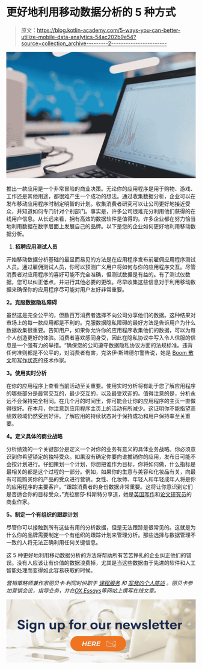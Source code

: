 # 更好地利用移动数据分析的 5 种方式

> 原文：<https://blog.kotlin-academy.com/5-ways-you-can-better-utilize-mobile-data-analytics-54ac202b9e54?source=collection_archive---------2----------------------->

![](img/e1599ac170e45da97b8e6b0d4db6e29c.png)

推出一款应用是一个非常冒险的商业决策。无论你的应用程序是用于购物、游戏、工作还是其他用途，都很难产生一个成功的想法。通过收集数据分析，企业可以在发布移动应用程序时制定明智的计划。收集消费者研究可以让公司更好地接近受众，并知道如何专门针对个别部门。事实是，许多公司很难充分利用他们获得的在线用户信息。从长远来看，拥有高效的数据软件是值得的。许多企业都在努力恰当地利用数据在数字层面上发展自己的品牌。以下是您的企业如何更好地利用移动数据分析。

1.  **招聘应用测试人员**

开始移动数据分析基础的最显而易见的方法是在应用程序发布前雇佣应用程序测试人员。通过雇佣测试人员，你可以预测广义用户将如何与你的应用程序交互。尽管消费者对应用程序的喜好可能不完全准确，但测试数据是有益的。有了测试仪数据，您可以纠正低点，并进行其他必要的更改。尽早收集这些信息对于利用移动数据来确保你的应用程序尽可能对用户友好非常重要。

**2。克服数据隐私障碍**

虽然这是完全公平的，但数百万消费者选择不向公司分享他们的数据。这种结果对市场上的每一款应用都是不利的。克服数据隐私障碍的最好方法是告诉用户为什么数据收集很重要。告知用户，如果你允许你的应用程序收集他们的数据，可以为每个人创造更好的体验。消费者喜欢感同身受，因此在隐私协议中写入令人信服的信息是一个强有力的举措。“确保您的公司遵守数据隐私协议方面的法规标准。违背任何准则都是不公平的，对消费者有害，克洛伊·斯塔德尔警告说，她是 [Boom 散文](https://us.boomessays.com/reviews)和[写作状态](https://stateofwriting.com/uk/article-critique-writing-service)的技术作家。

**3。使用实时分析**

在你的应用程序上查看当前活动至关重要。使用实时分析将有助于您了解应用程序的哪些部分是最常交互的，最少交互的，以及最受欢迎的。值得注意的是，分析永远不会保持完全相同。在几个月的时间里，你可能会让你的应用程序的主页一直做得很好。在本月，你注意到应用程序主页上的活动有所减少。这证明你不能指望高绩效领域仍然受到好评。了解应用的持续状态对于保持成功和用户保持率至关重要。

**4。定义具体的商业战略**

分析绩效的一个关键部分是定义一个对你的业务有意义的具体业务战略。你必须意识到你希望锁定的独特受众。如果没有确定你要向谁推销你的应用，发布日可能不会按计划进行。仔细策划一个计划，你想把谁作为目标，你将如何做，什么指标是最相关的都是这个过程的一部分。例如，如果你的生意与美容和化妆品有关，向最有可能购买你的产品的受众进行营销。女性、化妆师、年轻人和年轻成年人将是你的应用程序的主要客户。“跟踪消费者的身份数据非常重要。这将让你意识到它们是否适合你的目标受众，”克拉丽莎·科斯特分享道，她是[英国写作](https://uktopwriters.com/review-ukwritings/)和[论文研究员](https://paperfellows.com/write-my-coursework)的商业作家。

**5。制定一个有组织的跟踪计划**

尽管你可以接触到所有这些有用的分析数据，但是无法跟踪是很常见的。这就是为什么你的品牌需要制定一个有组织的跟踪计划来管理分析。那些选择与数据管理不一致的人将无法正确利用任何关键信息。

这 5 种更好地利用移动数据分析的方法将帮助所有苦苦挣扎的企业纠正他们的错误。没有人应该让有价值的数据浪费掉，尤其是当这些数据由于先进的软件和人工智能处理而变得如此容易获取的时候。

*营销策略师兼作家丽贝卡·利同时供职于* [*课程服务*](https://ukwritings.com/coursework-service) *和* [*写我的个人陈述*](https://academized.com/writing-services/write-my-personal-statement) *。丽贝卡参加营销会议，指导业务，并在*[*OX Essays*](https://oxessays.com/buy-essay)*等网站上撰写在线文章。*

[![](img/68557afd7e8ae2a75dec26b78d8ec016.png)](https://kotlin-academy.us17.list-manage.com/subscribe?u=5d3a48e1893758cb5be5c2919&id=d2ba84960a)